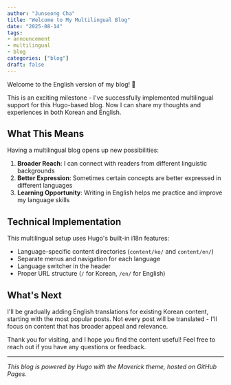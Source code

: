 ```yaml
---
author: "Junseong Cha"
title: "Welcome to My Multilingual Blog"
date: "2025-08-14"
tags: 
- announcement
- multilingual
- blog
categories: ["blog"]
draft: false
---
```


Welcome to the English version of my blog! 🎉

This is an exciting milestone - I've successfully implemented multilingual support for this Hugo-based blog. Now I can share my thoughts and experiences in both Korean and English.

## What This Means

Having a multilingual blog opens up new possibilities:

1. **Broader Reach**: I can connect with readers from different linguistic backgrounds
2. **Better Expression**: Sometimes certain concepts are better expressed in different languages
3. **Learning Opportunity**: Writing in English helps me practice and improve my language skills

## Technical Implementation

This multilingual setup uses Hugo's built-in i18n features:
- Language-specific content directories (`content/ko/` and `content/en/`)
- Separate menus and navigation for each language
- Language switcher in the header
- Proper URL structure (`/` for Korean, `/en/` for English)

## What's Next

I'll be gradually adding English translations for existing Korean content, starting with the most popular posts. Not every post will be translated - I'll focus on content that has broader appeal and relevance.

Thank you for visiting, and I hope you find the content useful! Feel free to reach out if you have any questions or feedback.

---

*This blog is powered by Hugo with the Maverick theme, hosted on GitHub Pages.*
